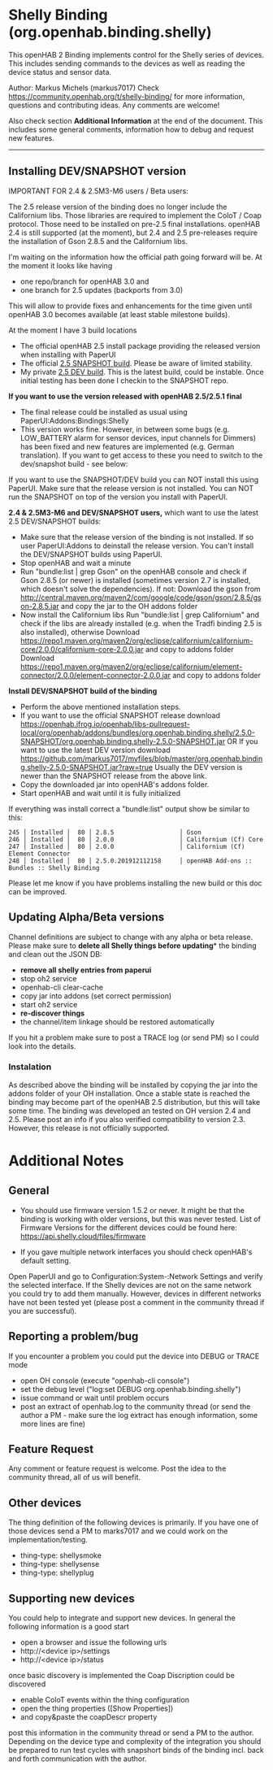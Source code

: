 # Shelly Binding (org.openhab.binding.shelly)

This openHAB 2 Binding implements control for the Shelly series of devices.
This includes sending commands to the devices as well as reading the device status and sensor data.

Author: Markus Michels (markus7017)
Check  https://community.openhab.org/t/shelly-binding/ for more information, questions and contributing ideas. Any comments are welcome!

Also check section **Additional Information** at the end of the document.
This includes some general comments, information how to debug and request new features.

---

## Installing DEV/SNAPSHOT version

IMPORTANT FOR 2.4 & 2.5M3-M6 users / Beta users:

The 2.5 release version of the binding does no longer include the Californium libs. Those libraries are required to implement the CoIoT / Coap protocol. Those need to be installed on pre-2.5 final installations. openHAB 2.4 is still supported (at the moment), but 2.4 and 2.5 pre-releases require the installation of Gson 2.8.5 and the Californium libs.

I'm waiting on the information how the official path going forward will be. At the moment it looks like having
- one repo/branch for openHAB 3.0 and
- one branch for 2.5 updates (backports from 3.0)

This will allow to provide fixes and enhancements for the time given until openHAB 3.0 becomes available (at least stable milestone builds).

At the moment I have 3 build locations
- The official openHAB 2.5 install package providing the released version when installing with PaperUI
- The official [2.5 SNAPSHOT build](https://openhab.jfrog.io/openhab/libs-pullrequest-local/org/openhab/addons/bundles/org.openhab.binding.shelly/2.5.0-SNAPSHOT/). Please be aware of limited stability.
- My private [2.5 DEV build](https://github.com/markus7017/myfiles). This is the latest build, could be instable. Once initial testing has been done I checkin to the SNAPSHOT repo.

**If you want to use the version released with openHAB 2.5/2.5.1 final**
- The final release could be installed as usual using PaperUI:Addons:Bindings:Shelly
- This version works fine. However, in between some bugs (e.g. LOW_BATTERY alarm for sensor devices, input channels for Dimmers) has been fixed and new features are implemented (e.g. German translation). If you want to get access to these you need to switch to the dev/snapshot build - see below:

If you want to use the SNAPSHOT/DEV build you can NOT install this using PaperUI. Make sure that the release version is not installed. You can NOT run the SNAPSHOT on top of the version you install with PaperUI.

**2.4 & 2.5M3-M6 and DEV/SNAPSHOT users,** which want to use the latest 2.5 DEV/SNAPSHOT builds:
- Make sure that the release version of the binding is not installed. If so user PaperUI:Addons to deinstall the release version. You can't install the DEV/SNAPSHOT builds using PaperUI.
- Stop openHAB and wait a minute
- Run "bundle:list | grep Gson" on the openHAB console and check if Gson 2.8.5 (or newer) is installed (sometimes version 2.7 is installed, which doesn't solve the dependencies).
If not: Download the gson from http://central.maven.org/maven2/com/google/code/gson/gson/2.8.5/gson-2.8.5.jar
and copy the jar to the OH addons folder
- Now install the Californium libs
Run "bundle:list | grep Californium" and check if the libs are already installed (e.g. when the Tradfi binding 2.5 is also installed), otherwise
Download https://repo1.maven.org/maven2/org/eclipse/californium/californium-core/2.0.0/californium-core-2.0.0.jar and copy to addons folder
Download https://repo1.maven.org/maven2/org/eclipse/californium/element-connector/2.0.0/element-connector-2.0.0.jar and copy to addons folder

**Install DEV/SNAPSHOT build of the binding**
- Perform the above mentioned installation steps.
- If you want to use the official SNAPSHOT release
download https://openhab.jfrog.io/openhab/libs-pullrequest-local/org/openhab/addons/bundles/org.openhab.binding.shelly/2.5.0-SNAPSHOT/org.openhab.binding.shelly-2.5.0-SNAPSHOT.jar
OR
If you want to use the latest DEV version download https://github.com/markus7017/myfiles/blob/master/org.openhab.binding.shelly-2.5.0-SNAPSHOT.jar?raw=true
Usually the DEV version is newer than the SNAPSHOT release from the above link.
- Copy the downloaded jar into openHAB's addons folder.
- Start openHAB and wait until it is fully initialized

If everything was install correct a "bundle:list" output show be similar to this:

```csv
245 │ Installed │  80 │ 2.8.5                  │ Gson
246 │ Installed │  80 │ 2.0.0                  │ Californium (Cf) Core
247 │ Installed │  80 │ 2.0.0                  │ Californium (Cf) Element Connector
248 │ Installed │  80 │ 2.5.0.201912112158     │ openHAB Add-ons :: Bundles :: Shelly Binding
```

Please let me know if you have problems installing the new build or this doc can be improved.

## Updating Alpha/Beta versions

Channel definitions are subject to change with any alpha or beta release. Please make sure to **delete all Shelly things before updating*** the binding and clean out the JSON DB:

- **remove all shelly entries from paperui**
- stop oh2 service
- openhab-cli clear-cache
- copy jar into addons (set correct permission)
- start oh2 service
- **re-discover things**
- the channel/item linkage should be restored automatically

If you hit a problem make sure to post a TRACE log (or send PM) so I could look into the details.

### Instalation

As described above the binding will be installed by copying the jar into the addons folder of your OH installation.
Once a stable state is reached the binding may become part of the openHAB 2.5 distribution, but this will take some time.
The binding was developed an tested on OH version 2.4 and 2.5. 
Please post an info if you also verified compatibility to version 2.3.
However, this release is not officially supported.

# Additional Notes

## General

* You should use firmware version 1.5.2 or never.
It might be that the binding is working with older versions, but this was never tested.
List of Firmware Versions for the different devices could be found here: https://api.shelly.cloud/files/firmware


* If you gave multiple network interfaces you should check openHAB's default setting.

Open PaperUI and go to Configuration:System-:Network Settings and verify the selected interface. 
If the Shelly devices are not on the same network you could try to add them manually.
However, devices in different networks have not been tested yet (please post a comment in the community thread if you are successful).

## Reporting a problem/bug

If you encounter a problem you could put the device into DEBUG or TRACE mode

- open OH console (execute "openhab-cli console")
- set the debug level ("log:set DEBUG org.openhab.binding.shelly")
- issue command or wait until problem occurs
- post an extract of openhab.log to the community thread (or send the author a PM - make sure the log extract has enough information, some more lines are fine)

## Feature Request

Any comment or feature request is welcome. Post the idea to the community thread, all of us will benefit.

## Other devices

The thing definition of the following devices is primarily.
If you have one of those devices send a PM to marks7017 and we could work on the implementation/testing.

- thing-type: shellysmoke
- thing-type: shellysense
- thing-type: shellyplug

## Supporting new devices

You could help to integrate and support new devices. In general the following information is a good start

- open a browser and issue the following urls
- http://&lt;device ip&gt;/settings
- http://&lt;device ip&gt;/status

once basic discovery is implemented the Coap Discription could be discovered

- enable CoIoT events within the thing configuration
- open the thing properties ([Show Properties])
- and copy&amp;paste the coapDescr property

post this information in the community thread or send a PM to the author.
Depending on the device type and complexity of the integration you should be prepared to run test cycles with snapshort binds of the binding incl. back and forth communication with the author. 


